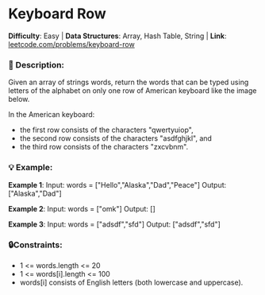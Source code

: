 # Keyboard Row
**Difficulty**: Easy | **Data Structures**: Array, Hash Table, String | **Link**: [leetcode.com/problems/keyboard-row](https://leetcode.com/problems/keyboard-row)

### **:page_facing_up: Description**:

Given an array of strings words, return the words that can be typed using letters of the alphabet on only one row of American keyboard like the image below.

In the American keyboard:
- the first row consists of the characters "qwertyuiop",
- the second row consists of the characters "asdfghjkl", and
- the third row consists of the characters "zxcvbnm".

### **:bulb: Example**:

**Example 1**:
Input: words = ["Hello","Alaska","Dad","Peace"]
Output: ["Alaska","Dad"]

**Example 2**:
Input: words = ["omk"]
Output: []

**Example 3**:
Input: words = ["adsdf","sfd"]
Output: ["adsdf","sfd"]

### **:lock:Constraints**:

- 1 <= words.length <= 20
- 1 <= words[i].length <= 100
- words[i] consists of English letters (both lowercase and uppercase). 
